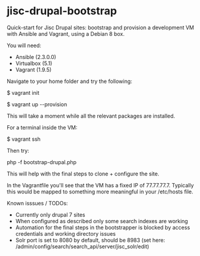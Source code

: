 # jisc-drupal-bootstrap
Quick-start for Jisc Drupal sites: bootstrap and provision a development VM with Ansible and Vagrant, using a Debian 8 box.

You will need:
- Ansible (2.3.0.0)
- Virtualbox (5.1)
- Vagrant (1.9.5)

Navigate to your home folder and try the following:

$ vagrant init

$ vagrant up --provision

This will take a moment while all the relevant packages are installed.

For a terminal inside the VM:

$ vagrant ssh

Then try:

php -f bootstrap-drupal.php

This will help with the final steps to clone + configure the site.

In the Vagrantfile you'll see that the VM has a fixed IP of 77.77.77.7.
Typically this would be mapped to something more meaningful in your /etc/hosts file.

Known isssues / TODOs:
- Currently only drupal 7 sites
- When configured as described only some search indexes are working
- Automation for the final steps in the bootstrapper is blocked by access credentials and working directory issues
- Solr port is set to 8080 by default, should be 8983 (set here: /admin/config/search/search_api/server/jisc_solr/edit)
